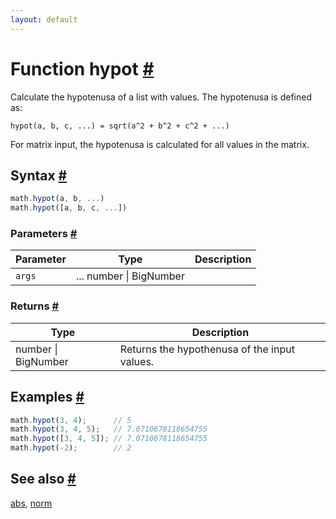```yaml
---
layout: default
---
```


<h1 id="function-hypot">Function hypot <a href="#function-hypot" title="Permalink">#</a></h1>

Calculate the hypotenusa of a list with values. The hypotenusa is defined as:

    hypot(a, b, c, ...) = sqrt(a^2 + b^2 + c^2 + ...)

For matrix input, the hypotenusa is calculated for all values in the matrix.


<h2 id="syntax">Syntax <a href="#syntax" title="Permalink">#</a></h2>

```js
math.hypot(a, b, ...)
math.hypot([a, b, c, ...])
```

<h3 id="parameters">Parameters <a href="#parameters" title="Permalink">#</a></h3>

Parameter | Type | Description
--------- | ---- | -----------
`args` | ... number &#124; BigNumber | 

<h3 id="returns">Returns <a href="#returns" title="Permalink">#</a></h3>

Type | Description
---- | -----------
number &#124; BigNumber | Returns the hypothenusa of the input values.


<h2 id="examples">Examples <a href="#examples" title="Permalink">#</a></h2>

```js
math.hypot(3, 4);      // 5
math.hypot(3, 4, 5);   // 7.0710678118654755
math.hypot([3, 4, 5]); // 7.0710678118654755
math.hypot(-2);        // 2
```


<h2 id="see-also">See also <a href="#see-also" title="Permalink">#</a></h2>

[abs](abs.html),
[norm](norm.html)


<!-- Note: This file is automatically generated from source code comments. Changes made in this file will be overridden. -->

